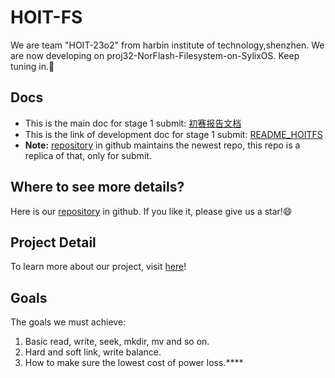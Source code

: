 # HOIT-FS
We are team "HOIT-23o2" from harbin institute of technology,shenzhen. We are now developing on proj32-NorFlash-Filesystem-on-SylixOS. Keep tuning in.👏

## Docs

- This is the main doc for stage 1 submit: [初赛报告文档](./初赛报告文档.pdf)
- This is the link of development doc for stage 1 submit: [README_HOITFS](./README_HOITFS.md)
- **Note:** [repository](https://github.com/Hoit-23o2/HoitOS.git) in github maintains the newest repo, this repo is a replica of that, only for submit.

## Where to see more details?
Here is our [repository](https://github.com/Hoit-23o2/HoitOS.git) in github. If you like it, please give us a star!😄

## Project Detail
To learn more about our project, visit [here](https://github.com/oscomp/proj32-NorFlash-FileSystem-on-SylixOS)! 

## Goals
The goals we must achieve:
1. Basic read, write, seek, mkdir, mv and so on.
2. Hard and soft link, write balance.
3. How to make sure the lowest cost of power loss.****

